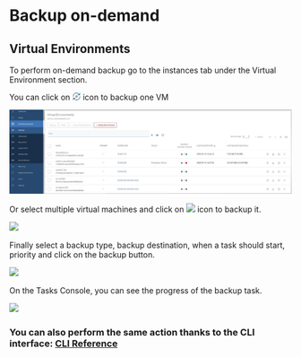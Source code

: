 # Backup on-demand

## Virtual Environments

To perform on-demand backup go to the instances tab under the Virtual Environment section.

You can click on ![](../../../.gitbook/assets/admin_webui_how_backup_icon_backup%20%281%29%20%281%29.png) icon to backup one VM

![](../../../.gitbook/assets/instances%20%282%29%20%283%29%20%283%29%20%283%29%20%281%29%20%281%29.jpg)

Or select multiple virtual machines and click on ![](../../../.gitbook/assets/backup.jpg) icon to backup it.

![](../../../.gitbook/assets/instances-backup-on-demand-select-multiple.jpg)

Finally select a backup type, backup destination, when a task should start, priority and click on the backup button.

![](../../../.gitbook/assets/instances-backup-on-demand-select-multiple-backup.jpg)

On the Tasks Console, you can see the progress of the backup task.

![](../../../.gitbook/assets/instances-backup-on-demand-tasks-console.jpg)

### You can also perform the same action thanks to the CLI interface: [CLI Reference](backup-on-demand.md)

